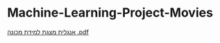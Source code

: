 # Machine-Learning-Project-Movies
 
[אנגלית מצגת למידת מכונה .pdf](https://github.com/inbalcohen2/Machine-Learning-Project-Movies/files/8056819/default.pdf)
![]()
![]()
![]()
![]()
![]()
![]()
![]()
![]()
![]()
![]()
![]()
![]()
![]()
![]()
![]()
![]()
